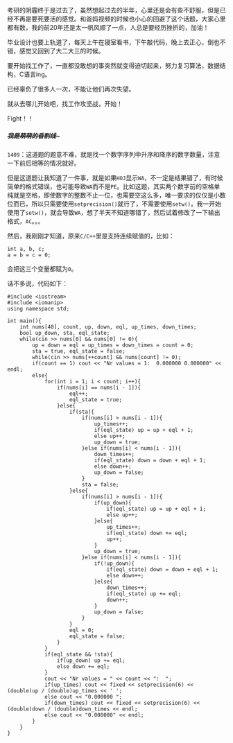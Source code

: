 考研的阴霾终于是过去了，虽然想起过去的半年，心里还是会有些不舒服，但是已经不再是要死要活的感觉。和爸妈视频的时候也小心的回避了这个话题，大家心里都有数，我的前20年还是太一帆风顺了一点，人总是要经历挫折的，加油！  

毕业设计也要上轨道了，每天上午在寝室看书，下午敲代码，晚上去正心，倒也不错，感觉又回到了大二大三的时候。  

要开始找工作了，一直都没敢想的事突然就变得迫切起来，努力复习算法，数据结构，C语言ing。  

已经辜负了很多人一次，不能让他们再次失望。  

就从去哪儿开始吧，找工作攻坚战，开始！

Fight！！  

##### ~~~~~~~~~~~~我是萌萌的昏割线~~~~~~~~~~~~~  

`1409`：这道题的题意不难，就是找一个数字序列中升序和降序的数字数量，注意一下前后相等的情况就好。  

但是这道题让我知道了一件事，就是如果`HOJ`显示`WA`，不一定是结果错了，有时候简单的格式错误，也可能导致`WA`而不是`PE`。比如这题，其实两个数字前的空格单纯就是空格，即使数字的整数不止一位，也需要空这么多，唯一要求的仅仅是小数位而已，所以只需要使用`setprecision()`就行了，不需要使用`setw()`。我一开始使用了`setw()`，就会导致`WA`，想了半天不知道哪错了，然后试着修改了一下输出格式，`AC`。。。  

然后，我刚刚才知道，原来`C/C++`里是支持连续赋值的，比如：  

    int a, b, c;
    a = b = c = 0;
	
会把这三个变量都赋为`0`。  

话不多说，代码如下：

    #include <iostream>
    #include <iomanip>
    using namespace std;

    int main(){
        int nums[40], count, up, down, eql, up_times, down_times;
        bool up_down, sta, eql_state;
        while(cin >> nums[0] && nums[0] != 0){
            up = down = eql = up_times = down_times = count = 0;
            sta = true, eql_state = false;
            while(cin >> nums[++count] && nums[count] != 0);
            if(count == 1) cout << "Nr values = 1:  0.000000 0.000000" << endl;
            else{
                for(int i = 1; i < count; i++){
                    if(nums[i] == nums[i - 1]){
                        eql++;
                        eql_state = true;
                    }else{
                        if(sta){
                            if(nums[i] > nums[i - 1]){
                                up_times++;
                                if(eql_state) up = up + eql + 1;
                                else up++;
                                up_down = true;
                            }else if(nums[i] < nums[i - 1]){
                                down_times++;
                                if(eql_state) down = down + eql + 1;
                                else down++;
                                up_down = false;
                            }
                            sta = false;
                        }else{
                            if(nums[i] > nums[i - 1]){
                                if(up_down){
                                    if(eql_state) up = up + eql + 1;
                                    else up++;
                                }else{
                                    up_times++;
                                    if(eql_state) down += eql;
                                    up++;
                                }
                                up_down = true;
                            }else if(nums[i] < nums[i - 1]){
                                if(!up_down){
                                    if(eql_state) down = down + eql + 1;
                                    else down++;
                                }else{
                                    down_times++;
                                    if(eql_state) up += eql;
                                    down++;
                                }
                                up_down = false;
                            }
                        }
                        eql = 0;
                        eql_state = false;
                    }
                }
                if(eql_state && !sta){
                    if(up_down) up += eql;
                    else down += eql;
                }
                cout << "Nr values = " << count << ":  ";
                if(up_times) cout << fixed << setprecision(6) << (double)up / (double)up_times << ' ';
                else cout << "0.000000 ";
                if(down_times) cout << fixed << setprecision(6) << (double)down / (double)down_times << endl;
                else cout << "0.000000" << endl;
            }
        }
    }
